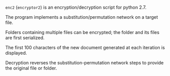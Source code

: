 `enc2` (`encryptor2`) is an encryption/decryption script for python 2.7. 

The program implements a substitution/permutation network on a target file. 

Folders containing multiple files can be encrypted; the folder and its files are first serialized. 

The first 100 characters of the new document generated at each iteration is displayed. 

Decryption reverses the substitution-permutation network steps to provide the original file or folder. 

